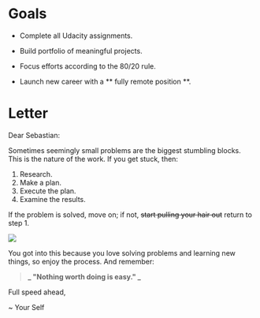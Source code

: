 # Goals

- Complete all Udacity assignments.

- Build portfolio of meaningful projects.

- Focus efforts according to the 80/20 rule.

- Launch new career with a ** fully remote position **.

# Letter

Dear Sebastian:

Sometimes seemingly small problems are the biggest stumbling blocks. This is the nature of the work. If you get stuck, then:

1. Research.
2. Make a plan.
3. Execute the plan.
4. Examine the results.

If the problem is solved, move on; if not, ~~start pulling your hair out~~ return to step 1.

![](https://i.ibb.co/wJ8VPs7/fran.gif)

You got into this because you love solving problems and learning new things, so enjoy the process. And remember:

> **_ "Nothing worth doing is easy." _**

Full speed ahead,

~ Your Self
